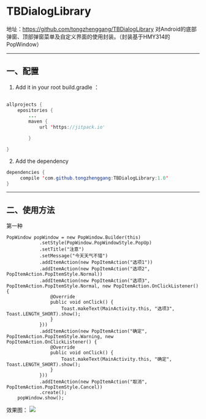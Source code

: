 # TBDialogLibrary
地址：https://github.com/tongzhenggang/TBDialogLibrary
对Android的底部弹窗、顶部弹窗菜单及自定义界面的使用封装。（封装基于HMY314的PopWindow）

----------
## 一、配置
 
1. Add it in your root build.gradle ：
 ```java
     
 allprojects {
     epositories {
         ...
         maven {
             url 'https://jitpack.io'
 
         }
 
 }
 ```
 
2. Add the dependency
```java
dependencies {
	 compile 'com.github.tongzhenggang:TBDialogLibrary:1.0'
}
```


---

## 二、使用方法

第一种

    PopWindow popWindow = new PopWindow.Builder(this)
                .setStyle(PopWindow.PopWindowStyle.PopUp)
                .setTitle("注意")
                .setMessage("今天天气不错")
                .addItemAction(new PopItemAction("选项1"))
                .addItemAction(new PopItemAction("选项2", PopItemAction.PopItemStyle.Normal))
                .addItemAction(new PopItemAction("选项3", PopItemAction.PopItemStyle.Normal, new PopItemAction.OnClickListener() {
                    @Override
                    public void onClick() {
                        Toast.makeText(MainActivity.this, "选项3", Toast.LENGTH_SHORT).show();
                    }
                }))
                .addItemAction(new PopItemAction("确定", PopItemAction.PopItemStyle.Warning, new PopItemAction.OnClickListener() {
                    @Override
                    public void onClick() {
                        Toast.makeText(MainActivity.this, "确定", Toast.LENGTH_SHORT).show();
                    }
                }))
                .addItemAction(new PopItemAction("取消", PopItemAction.PopItemStyle.Cancel))
                .create();
        popWindow.show();

  效果图：
 ![](https://github.com/tongzhenggang/TBDialogLibrary/other/show1.png)

